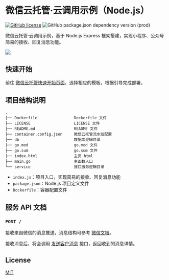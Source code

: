 # 微信云托管·云调用示例（Node.js）

[![GitHub license](https://img.shields.io/github/license/WeixinCloud/message-push-nodejs)](https://github.com/WeixinCloud/message-push-nodejs)
![GitHub package.json dependency version (prod)](https://img.shields.io/github/package-json/dependency-version/WeixinCloud/message-push-nodejs/express)

微信云托管·云调用示例，基于 Node.js Express 框架搭建，实现小程序、公众号简易的接收、回复消息功能。

![](https://qcloudimg.tencent-cloud.cn/raw/21068367f6757057a9125458be3347d4.png)

## 快速开始

前往 [微信云托管快速开始页面](https://cloud.weixin.qq.com/cloudrun/onekey)，选择相应的模板，根据引导完成部署。

## 项目结构说明

```
.
├── Dockerfile                Dockerfile 文件
├── LICENSE                   LICENSE 文件
├── README.md                 README 文件
├── container.config.json     微信云托管流水线配置
├── db                        数据库逻辑目录
├── go.mod                    go.mod 文件
├── go.sum                    go.sum 文件
├── index.html                主页 html 
├── main.go                   主函数入口
└── service                   接口服务逻辑目录
```

- `index.js`：项目入口，实现简易的接收、回复消息功能
- `package.json`：Node.js 项目定义文件
- `Dockerfile`：容器配置文件

## 服务 API 文档

### `POST /`

接收来自微信的消息推送，消息结构可参考 [微信文档](https://developers.weixin.qq.com/miniprogram/dev/framework/open-ability/customer-message/receive.html#%E6%96%87%E6%9C%AC%E6%B6%88%E6%81%AF)。

接收消息后，将会调用 [发送客户消息](https://developers.weixin.qq.com/miniprogram/dev/api-backend/open-api/customer-message/customerServiceMessage.send.html) 接口，返回收到的消息详情。

## License

[MIT](./LICENSE)
